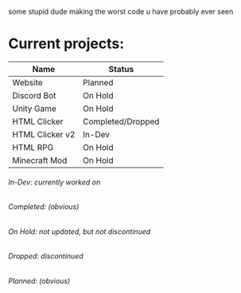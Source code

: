 some stupid dude making the worst code u have probably ever seen

# Current projects:

| Name | Status |
| --- | --- |
| Website | Planned |
| Discord Bot | On Hold |
| Unity Game | On Hold |
| HTML Clicker | Completed/Dropped |
| HTML Clicker v2 | In-Dev |
| HTML RPG | On Hold |
| Minecraft Mod | On Hold |

###### In-Dev: currently worked on
###### Completed: (obvious)
###### On Hold: not updated, but not discontinued
###### Dropped: discontinued
###### Planned: (obvious)

<!---
Micholex17/Micholex17 is a ✨ special ✨ repository because its `README.md` (this file) appears on your GitHub profile.
You can click the Preview link to take a look at your changes.
--->
